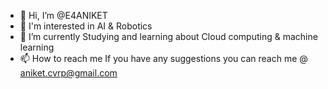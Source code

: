- 👋 Hi, I’m @E4ANIKET
- 👀 I'm interested in AI & Robotics
- 🌱 I’m currently Studying and learning about Cloud computing & machine learning
- 📫 How to reach me If you have any suggestions you can reach me @ aniket.cvrp@gmail.com

<!---
E4ANIKET/E4ANIKET is a ✨ special ✨ repository because its `README.md` (this file) appears on your GitHub profile.
You can click the Preview link to take a look at your changes.
--->
